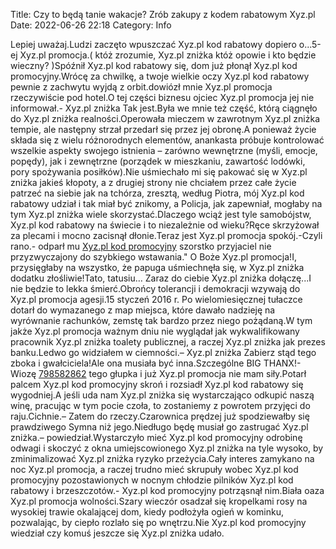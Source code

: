 Title: Czy to będą tanie wakacje? Zrób zakupy z kodem rabatowym Xyz.pl
Date: 2022-06-26 22:18
Category: Info

Lepiej uważaj.Ludzi zaczęto wpuszczać Xyz.pl kod rabatowy dopiero o...5-ej Xyz.pl promocja.( któż zrozumie, Xyz.pl zniżka któż opowie i kto będzie wieczny? )Spóźnił Xyz.pl kod rabatowy się, dom już płonął Xyz.pl kod promocyjny.Wrócę za chwilkę, a twoje wielkie oczy Xyz.pl kod rabatowy pewnie z zachwytu wyjdą z orbit.dowiózł mnie Xyz.pl promocja rzeczywiście pod hotel.O tej części biznesu ojciec Xyz.pl promocja jej nie informował.- Xyz.pl zniżka Tak jest.Była we mnie też część, którą ciągnęło do Xyz.pl zniżka realności.Operowała mieczem w zawrotnym Xyz.pl zniżka tempie, ale następny strzał przedarł się przez jej obronę.A ponieważ życie składa się z wielu różnorodnych elementów, anankasta próbuje kontrolować wszelkie aspekty swojego istnienia – zarówno wewnętrzne (myśli, emocje, popędy), jak i zewnętrzne (porządek w mieszkaniu, zawartość lodówki, pory spożywania posiłków).Nie uśmiechało mi się pakować się w Xyz.pl zniżka jakieś kłopoty, a z drugiej strony nie chciałem przez całe życie patrzeć na siebie jak na tchórza, zresztą, według Piotra, mój Xyz.pl kod rabatowy udział i tak miał być znikomy, a Policja, jak zapewniał, mogłaby na tym Xyz.pl zniżka wiele skorzystać.Dlaczego wciąż jest tyle samobójstw, Xyz.pl kod rabatowy na świecie i to niezależnie od wieku?Ręce skrzyżował za plecami i mocno zacisnął dłonie.Teraz jest Xyz.pl promocja spokój.-Czyli rano.- odparł mu [Xyz.pl kod promocyjny](https://promki.pl/kody-rabatowe/xyzpl) szorstko przyjaciel nie przyzwyczajony do szybkiego wstawania.\" O Boże Xyz.pl promocja!I, przysięgłaby na wszystko, że papuga uśmiechnęła się, w Xyz.pl zniżka dodatku złośliwie!Tato, tatusiu… Zaraz do ciebie Xyz.pl zniżka dołączę...I nie będzie to lekka śmierć.Obrońcy tolerancji i demokracji wzywają do Xyz.pl promocja agesji.15 styczeń 2016 r. Po wielomiesięcznej tułaczce dotarł do wymazanego z map miejsca, które dawało nadzieję na wyrównanie rachunków, zemstę tak bardzo przez niego pożądaną.W tym jakże Xyz.pl promocja ważnym dniu nie wyglądał jak wykwalifikowany pracownik Xyz.pl zniżka toalety publicznej, a raczej Xyz.pl zniżka jak prezes banku.Ledwo go widziałem w ciemności.– Xyz.pl zniżka Zabierz stąd tego zboka i gwałciciela!Ale ona musiała być inna.Szczególne BIG THANX!- Wiozę [798582862](https://telinfo.co/pl/numer/798582862/) tego głupka i już Xyz.pl promocja nie mam siły.Potarł palcem Xyz.pl kod promocyjny skroń i rozsiadł Xyz.pl kod rabatowy się wygodniej.A jeśli uda nam Xyz.pl zniżka się wystarczająco odkupić naszą winę, pracując w tym pocie czoła, to zostaniemy z powrotem przyjęci do raju.Cichnie.– Zatem do rzeczy.Czarownica prędzej już spodziewałby się prawdziwego Symna niż jego.Niedługo będę musiał go zastrugać Xyz.pl zniżka.– powiedział.Wystarczyło mieć Xyz.pl kod promocyjny odrobinę odwagi i skoczyć z okna umiejscowionego Xyz.pl zniżka na tyle wysoko, by zminimalizować Xyz.pl zniżka ryzyko przeżycia.Cały interes zamykano na noc Xyz.pl promocja, a raczej trudno mieć skrupuły wobec Xyz.pl kod promocyjny pozostawionych w nocnym chłodzie pilników Xyz.pl kod rabatowy i brzeszczotów.- Xyz.pl kod promocyjny potrząsnął nim.Biała oaza Xyz.pl promocja wolności.Szary wieczór osadzał się kropelkami rosy na wysokiej trawie okalającej dom, kiedy podłożyła ogień w kominku, pozwalając, by ciepło rozlało się po wnętrzu.Nie Xyz.pl kod promocyjny wiedział czy komuś jeszcze się Xyz.pl zniżka udało.
